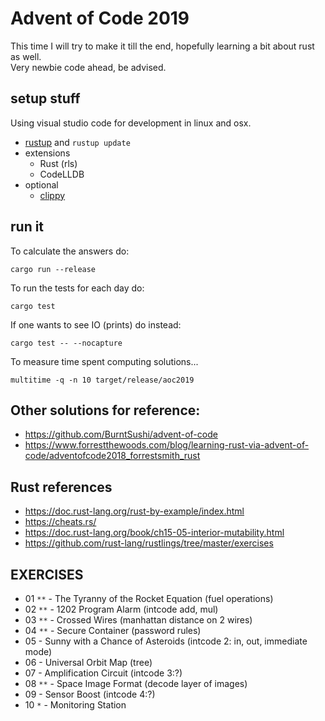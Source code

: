 # Advent of Code 2019

This time I will try to make it till the end, hopefully learning a bit about rust as well.  
Very newbie code ahead, be advised.

## setup stuff

Using visual studio code for development in linux and osx.

- [rustup](https://rustup.rs/) and `rustup update`
- extensions
  - Rust (rls)
  - CodeLLDB
- optional
  - [clippy](https://github.com/rust-lang/rust-clippy)

## run it

To calculate the answers do:

    cargo run --release

To run the tests for each day do:

    cargo test

If one wants to see IO (prints) do instead:

    cargo test -- --nocapture

To measure time spent computing solutions...

    multitime -q -n 10 target/release/aoc2019

## Other solutions for reference:

- <https://github.com/BurntSushi/advent-of-code>
- <https://www.forrestthewoods.com/blog/learning-rust-via-advent-of-code/adventofcode2018_forrestsmith_rust>

## Rust references

- <https://doc.rust-lang.org/rust-by-example/index.html>
- <https://cheats.rs/>
- <https://doc.rust-lang.org/book/ch15-05-interior-mutability.html>
- <https://github.com/rust-lang/rustlings/tree/master/exercises>

## EXERCISES

- 01 `**` - The Tyranny of the Rocket Equation (fuel operations)
- 02 `**` - 1202 Program Alarm (intcode add, mul)
- 03 `**` - Crossed Wires (manhattan distance on 2 wires)
- 04 `**` - Secure Container (password rules)
- 05 - Sunny with a Chance of Asteroids (intcode 2: in, out, immediate mode)
- 06 - Universal Orbit Map (tree)
- 07 - Amplification Circuit (intcode 3:?)
- 08 `**` - Space Image Format (decode layer of images)
- 09 - Sensor Boost (intcode 4:?)
- 10 `*` - Monitoring Station
